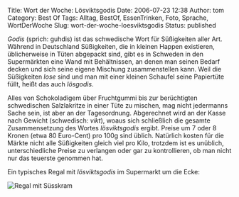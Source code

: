 Title: Wort der Woche: Lösviktsgodis
Date: 2006-07-23 12:38
Author: tom
Category: Best Of
Tags: Alltag, BestOf, EssenTrinken, Foto, Sprache, WortDerWoche
Slug: wort-der-woche-loesviktsgodis
Status: published

*Godis* (sprich: guhdis) ist das schwedische Wort für Süßigkeiten aller
Art. Während in Deutschland Süßigkeiten, die in kleinen Happen
existieren, üblicherweise in Tüten abgepackt sind, gibt es in Schweden
in den Supermärkten eine Wand mit Behältnissen, an denen man seinen
Bedarf decken und sich seine eigene Mischung zusammenstellen kann. Weil
die Süßigkeiten *lose* sind und man mit einer kleinen Schaufel seine
Papiertüte füllt, heißt das auch *lösgodis*.

Alles von Schokoladigem über Fruchtgummi bis zur berüchtigten
schwedischen Salzlakritze in einer Tüte zu mischen, mag nicht jedermanns
Sache sein, ist aber an der Tagesordnung. Abgerechnet wird an der Kasse
nach Gewicht (schwedisch: *vikt*), woaus sich schließlich die gesamte
Zusammensetzung des Wortes *lösviktsgodis* ergibt. Preise um 7 oder 8
Kronen (etwa 80 Euro-Cent) pro 100g sind üblich. Natürlich kosten für
die Märkte nicht alle Süßigkeiten gleich viel pro Kilo, trotzdem ist es
unüblich, unterschiedliche Preise zu verlangen oder gar zu
kontrollieren, ob man nicht nur das teuerste genommen hat.

Ein typisches Regal mit *lösviktsgodis* im Supermarkt um die Ecke:

![Regal mit
Süsskram](/pic/godis.jpg "Regal mit Süsskram")

